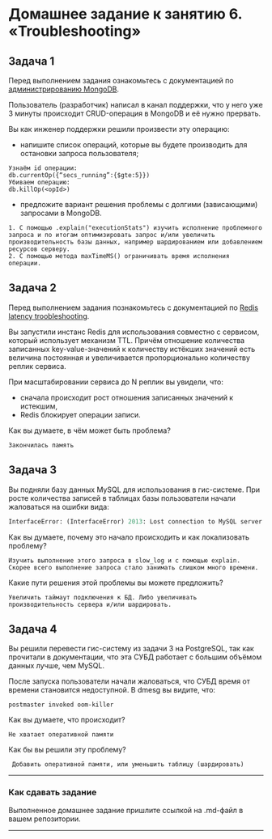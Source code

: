 # Домашнее задание к занятию 6. «Troubleshooting»## Задача 1Перед выполнением задания ознакомьтесь с документацией по [администрированию MongoDB](https://docs.mongodb.com/manual/administration/).Пользователь (разработчик) написал в канал поддержки, что у него уже 3 минуты происходит CRUD-операция в MongoDB и её нужно прервать. Вы как инженер поддержки решили произвести эту операцию:- напишите список операций, которые вы будете производить для остановки запроса пользователя;```Узнаём id операции:db.currentOp({“secs_running”:{$gte:5}})Убиваем операцию:db.killOp(<opId>)```- предложите вариант решения проблемы с долгими (зависающими) запросами в MongoDB.```1. C помощью .explain("executionStats") изучить исполнение проблемного запроса и по итогам оптимизировать запрос и/или увеличить производительность базы данных, например шардированием или добавлением ресурсов серверу.2. С помощью метода maxTimeMS() ограничивать время исполнения операции.```## Задача 2Перед выполнением задания познакомьтесь с документацией по [Redis latency troobleshooting](https://redis.io/topics/latency).Вы запустили инстанс Redis для использования совместно с сервисом, который использует механизм TTL. Причём отношение количества записанных key-value-значений к количеству истёкших значений есть величина постоянная иувеличивается пропорционально количеству реплик сервиса. При масштабировании сервиса до N реплик вы увидели, что:- сначала происходит рост отношения записанных значений к истекшим,- Redis блокирует операции записи.Как вы думаете, в чём может быть проблема?```Закончилась память``` ## Задача 3Вы подняли базу данных MySQL для использования в гис-системе. При росте количества записей в таблицах базыпользователи начали жаловаться на ошибки вида:```pythonInterfaceError: (InterfaceError) 2013: Lost connection to MySQL server during query u'SELECT..... '```Как вы думаете, почему это начало происходить и как локализовать проблему?```Изучить выполнение этого запроса в slow_log и с помощью explain. Скорее всего выполнение запроса стало занимать слишком много времени.```Какие пути решения этой проблемы вы можете предложить?```Увеличить таймаут подключения к БД. Либо увеличивать производительность сервера и/или шардировать.```## Задача 4Вы решили перевести гис-систему из задачи 3 на PostgreSQL, так как прочитали в документации, что эта СУБД работает с большим объёмом данных лучше, чем MySQL.После запуска пользователи начали жаловаться, что СУБД время от времени становится недоступной. В dmesg вы видите, что:`postmaster invoked oom-killer`Как вы думаете, что происходит?```Не хватает оперативной памяти```Как бы вы решили эту проблему?``` Добавить оперативной памяти, или уменьшить таблицу (шардировать)```---### Как cдавать заданиеВыполненное домашнее задание пришлите ссылкой на .md-файл в вашем репозитории.---